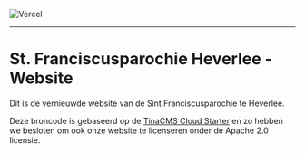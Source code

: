 ![Vercel](https://vercel-badge-taupe.vercel.app/api/erikd256/stfranciscusheverlee)
<hr></hr>

# St. Franciscusparochie Heverlee - Website

Dit is de vernieuwde website van de Sint Franciscusparochie te Heverlee.

Deze broncode is gebaseerd op de [TinaCMS Cloud Starter](https://github.com/tinacms/tina-cloud-starter) en zo hebben we besloten om ook onze website te licenseren onder de Apache 2.0 licensie. 
